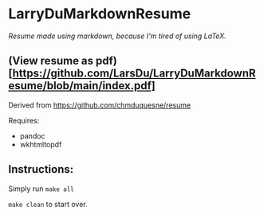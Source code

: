 # LarryDuMarkdownResume
*Resume made using markdown, because I'm tired of using LaTeX.*

## (View resume as pdf)[https://github.com/LarsDu/LarryDuMarkdownResume/blob/main/index.pdf]

Derived from https://github.com/chmduquesne/resume

Requires:

 * pandoc
 * wkhtmltopdf
 
## Instructions:
Simply run `make all`

`make clean` to start over.
